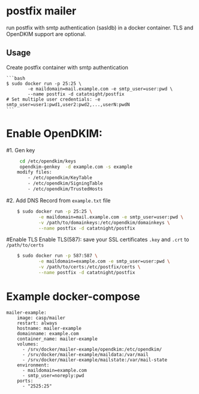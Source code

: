 postfix mailer
==============

run postfix with smtp authentication (sasldb) in a docker container.
TLS and OpenDKIM support are optional.


## Usage
Create postfix container with smtp authentication

	```bash
	$ sudo docker run -p 25:25 \
			-e maildomain=mail.example.com -e smtp_user=user:pwd \
			--name postfix -d catatnight/postfix
	# Set multiple user credentials: -e smtp_user=user1:pwd1,user2:pwd2,...,userN:pwdN
	```

# Enable OpenDKIM: 
#1. Gen key	
```bash
	 cd /etc/opendkim/keys
	 opendkim-genkey  -d example.com -s example
	modify files:
		- /etc/opendkim/KeyTable
		- /etc/opendkim/SigningTable
		- /etc/opendkim/TrustedHosts 
```

#2. Add DNS Record from  ```example.txt``` file  
	


```bash
	$ sudo docker run -p 25:25 \
			-e maildomain=mail.example.com -e smtp_user=user:pwd \
			-v /path/to/domainkeys:/etc/opendkim/domainkeys \
			--name postfix -d catatnight/postfix
```

#Enable TLS
Enable TLS(587): save your SSL certificates ```.key``` and ```.crt``` to  ```/path/to/certs```

```bash
	$ sudo docker run -p 587:587 \
			-e maildomain=example.com -e smtp_user=user:pwd \
			-v /path/to/certs:/etc/postfix/certs \
			--name postfix -d catatnight/postfix
```


# Example docker-compose
```
mailer-example:
    image: casp/mailer
    restart: always
    hostname: mailer-example
    domainname: example.com
    container_name: mailer-example
    volumes:
      - /srv/docker/mailer-example/opendkim:/etc/opendkim/
      - /srv/docker/mailer-example/maildata:/var/mail
      - /srv/docker/mailer-example/mailstate:/var/mail-state
    environment:
      - maildomain=example.com
      - smtp_user=noreply:pwd
    ports:
      - "2525:25"
```

